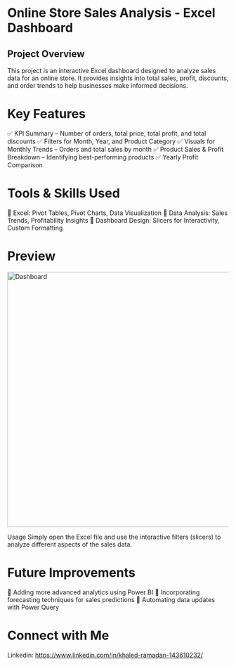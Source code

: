 # Online Store Sales Analysis - Excel Dashboard
## Project Overview
This project is an interactive Excel dashboard designed to analyze sales data for an online store. It provides insights into total sales, profit, discounts, and order trends to help businesses make informed decisions.

# Key Features
✅ KPI Summary – Number of orders, total price, total profit, and total discounts
✅ Filters for Month, Year, and Product Category
✅ Visuals for Monthly Trends – Orders and total sales by month
✅ Product Sales & Profit Breakdown – Identifying best-performing products
✅ Yearly Profit Comparison

# Tools & Skills Used
📌 Excel: Pivot Tables, Pivot Charts, Data Visualization
📌 Data Analysis: Sales Trends, Profitability Insights
📌 Dashboard Design: Slicers for Interactivity, Custom Formatting

# Preview

<img width="909" height="581" alt="Dashboard" src="https://github.com/user-attachments/assets/7b91125d-d13c-489a-aa73-aef529005bc7" />

Usage
Simply open the Excel file and use the interactive filters (slicers) to analyze different aspects of the sales data.

# Future Improvements
🔹 Adding more advanced analytics using Power BI
🔹 Incorporating forecasting techniques for sales predictions
🔹 Automating data updates with Power Query

# Connect with Me
Linkedin: https://www.linkedin.com/in/khaled-ramadan-143610232/

